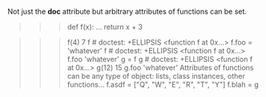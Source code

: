 Not just the __doc__ attribute but arbitrary attributes of functions can be set.

>>> def f(x):
...     return x + 3

>>> f(4)
7
>>> f  # doctest: +ELLIPSIS
<function f at 0x...>
>>> f.foo = 'whatever'
>>> f  # doctest: +ELLIPSIS
<function f at 0x...>
>>> f.foo
'whatever'
>>> g = f
>>> g  # doctest: +ELLIPSIS
<function f at 0x...>
>>> g(12)
15
>>> g.foo
'whatever'
Attributes of functions can be any type of object: lists, class instances, other functions...
>>> f.asdf = ["Q", "W", "E", "R", "T", "Y"]
>>> f.blah = g
